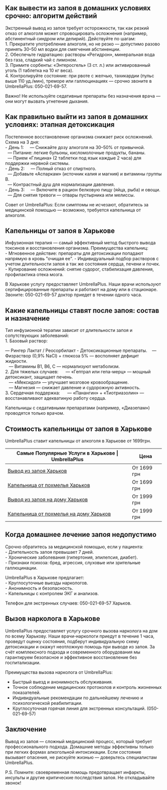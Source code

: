 
## Как вывести из запоя в домашних условиях срочно: алгоритм действий  

Экстренный вывод из запоя требует осторожности, так как резкий отказ от алкоголя может спровоцировать осложнения (например, абстинентный синдром или делирий). Действуйте по шагам:  
1. Прекратите употребление алкоголя, но не резко — допустимо разово принять 30–50 мл водки для смягчения абстиненции.  
2. Обеспечьте гидратацию: растворы «Регидрон», минеральная вода без газа, сладкий чай с лимоном.  
3. Примите сорбенты: «Энтеросгель» (3 ст. л.) или активированный уголь (1 таблетка на 10 кг веса).  
4. Контролируйте состояние: при рвоте с желчью, тахикардии (пульс выше 110 уд./мин), треморе или галлюцинациях — срочно звоните в UmbrellaPlus: 050-021-69-57. 

Важно! Не используйте седативные препараты без назначения врача — они могут вызвать угнетение дыхания.  

## Как правильно выйти из запоя в домашних условиях: этапная детоксикация  

Постепенное восстановление организма снижает риск осложнений. Схема на 3 дня:  
- День 1:  
  — Снижайте дозу алкоголя на 30–50% от привычной.  
  — Питание: легкие бульоны, кисломолочные продукты, бананы.  
  — Прием «Глицина» (2 таблетки под язык каждые 2 часа) для поддержки нервной системы.  
- День 2:  
  — Полный отказ от спиртного.  
  — Добавьте «Аспаркам» (источник калия и магния) и витамины группы B.  
  — Контрастный душ для нормализации давления.  
- День 3:  
  — Включите в рацион белковую пищу (яйца, рыба) и овощи.  
  — Для снятия тревоги — отвары пустырника или мелиссы.  

Совет от UmbrellaPlus: Если симптомы не исчезают, обратитесь за медицинской помощью — возможно, требуется капельница от алкоголя.

## Капельницы от запоя в Харькове

Инфузионная терапия — самый эффективный метод быстрого вывода токсинов и восстановления организма. Преимущества капельниц:  
- Мгновенное действие: препараты для детоксикации попадают напрямую в кровь "очищая ее".
- Индивидуальный подбор растворов с учетом длительности запоя а так же состояния сердца, печени и почек.  
- Купирование осложнений: снятие судорог, стабилизация давления, профилактика отека мозга.  

В Харькове услугу предоставляет UmbrellaPlus. Наши врачи используют сертифицированные препараты и работают на дому или в стационаре.  
Звоните: 050-021-69-57 доктор приедет в течении одного часа.

## Какие капельницы ставят после запоя: состав и назначение  

Тип инфузионной терапии зависит от длительности запоя и сопутствующих заболеваний:  
1. Базовый раствор:  

   — Рингер Лактат / Реосорбилакт - Детоксикационные препараты.
   — Физраствор (0,9% NaCl) + глюкоза 5% — восполняет дефицит жидкости.  
   — Витамины B1, B6, C — нормализуют метаболизм.  
2. Для тяжелых случаев:  
   — «Гептрал или гепа-мерц» — мощный детоксикант, защищает печень.  
   — «Мексидол» — улучшает мозговое кровообращение.  
   — Магнезия — снижает давление и судорожную активность.  
3. Сердечная поддержка:  
   — «Панангин» + «Тиотриазолин» — восстанавливают адекватиную работу сердца.  

Капельницы с седативными препаратами (например, «Диазепам») проводятся только врачом.  

## Стоимость капельницы от запоя в Харькове

UmbrellaPlus ставит капельницы от алкоголя в Харькове от 1699грн.

| Самые Популярные Услуги в Харькове \| UmbrellaPlus                                                                    | Цена        |
| --------------------------------------------------------------------------------------------------------------------- | ----------- |
| [Вывод из запоя Харьков](https://umbrella-plus.com.ua/kharkiv/vivod-iz-zapoia-kharkiv/)                               | От 1699 грн |
| [Капельница от похмелья Харьков](https://umbrella-plus.com.ua/kharkiv/kapelnica_ot_alkogola_kharkiv/)                 | От 1699 грн |
| [Вывод из запоя на дому Харьков](https://umbrella-plus.com.ua/kharkiv/vivod-iz-zapoia-na-domy-kharkiv/)               | От 1999 грн |
| [Капельница от похмелья на дому Харьков](https://umbrella-plus.com.ua/kharkiv/kapelnica_ot_alkogola_na_domy_kharkiv/) | От 1999 грн |

## Когда домашнее лечение запоя недопустимо

Срочно обратитесь за медицинской помощью, если у пациента:  
\- Длительность запоя превышает 7 дней.  
\- Хронические заболевания (гипертония, эпилепсия, диабет).  
\- Признаки психоза: бред, агрессия, слуховые или зрительные галлюцинации.  

UmbrellaPlus в Харькове предлагает:  
\- Круглосуточные выезды наркологов.  
\- Анонимность и безопасность.  
\- Капельницы с контролем ЭКГ и анализов.  

Телефон для экстренных случаев: 050-021-69-57 Харьков. 

## Вызов нарколога в Харькове

UmbrellaPlus предоставляет услугу срочного вызова нарколога на дом по всему Харькову. Наши врачи-наркологи приедут в течение 1 часа, проведут оценку состояния, подберут индивидуальную схему детоксикации и окажут неотложную помощь при выводе из запоя. За счёт комплексного подхода и современного оборудования мы гарантируем безопасное и эффективное восстановление без госпитализации.

Преимущества вызова нарколога от UmbrellaPlus:

* Быстрый выезд и анонимность обслуживания.
* Точное соблюдение медицинских протоколов и контроль жизненных показателей.
* Индивидуальные рекомендации по дальнейшему лечению и психологической реабилитации.
* Круглосуточная горячая линия для экстренных консультаций. (050-021-69-57)

## Заключение

Вывод из запоя — сложный медицинский процесс, который требует профессионального подхода. Домашние методы эффективны только при легких формах алкогольной интоксикации. Если состояние вызывает опасения, не рискуйте жизнью — доверьтесь специалистам UmbrellaPlus.

P.S. Помните: своевременная помощь предотвращает инфаркты, инсульты и другие критические последствия запоя. Не откладывайте звонок!
